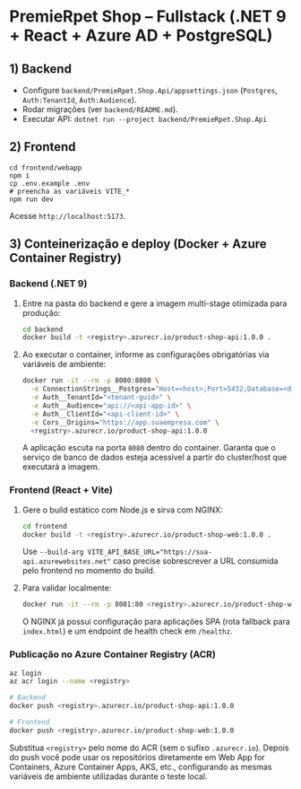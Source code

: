 # PremieRpet Shop – Fullstack (.NET 9 + React + Azure AD + PostgreSQL)

## 1) Backend
- Configure `backend/PremieRpet.Shop.Api/appsettings.json` (`Postgres`, `Auth:TenantId`, `Auth:Audience`).
- Rodar migrações (ver `backend/README.md`).
- Executar API: `dotnet run --project backend/PremieRpet.Shop.Api`

## 2) Frontend
```
cd frontend/webapp
npm i
cp .env.example .env
# preencha as variáveis VITE_*
npm run dev
```
Acesse `http://localhost:5173`.

## 3) Conteinerização e deploy (Docker + Azure Container Registry)

### Backend (.NET 9)

1. Entre na pasta do backend e gere a imagem multi-stage otimizada para produção:

   ```bash
   cd backend
   docker build -t <registry>.azurecr.io/product-shop-api:1.0.0 .
   ```

2. Ao executar o container, informe as configurações obrigatórias via variáveis de ambiente:

   ```bash
   docker run -it --rm -p 8080:8080 \
     -e ConnectionStrings__Postgres="Host=<host>;Port=5432;Database=<db>;Username=<user>;Password=<password>" \
     -e Auth__TenantId="<tenant-guid>" \
     -e Auth__Audience="api://<api-app-id>" \
     -e Auth__ClientId="<api-client-id>" \
     -e Cors__Origins="https://app.suaempresa.com" \
     <registry>.azurecr.io/product-shop-api:1.0.0
   ```

   A aplicação escuta na porta `8080` dentro do container. Garanta que o serviço de banco de dados esteja acessível a partir do cluster/host que executará a imagem.

### Frontend (React + Vite)

1. Gere o build estático com Node.js e sirva com NGINX:

   ```bash
   cd frontend
   docker build -t <registry>.azurecr.io/product-shop-web:1.0.0 .
   ```

   Use `--build-arg VITE_API_BASE_URL="https://sua-api.azurewebsites.net"` caso precise sobrescrever a URL consumida pelo frontend no momento do build.

2. Para validar localmente:

   ```bash
   docker run -it --rm -p 8081:80 <registry>.azurecr.io/product-shop-web:1.0.0
   ```

   O NGINX já possui configuração para aplicações SPA (rota fallback para `index.html`) e um endpoint de health check em `/healthz`.

### Publicação no Azure Container Registry (ACR)

```bash
az login
az acr login --name <registry>

# Backend
docker push <registry>.azurecr.io/product-shop-api:1.0.0

# Frontend
docker push <registry>.azurecr.io/product-shop-web:1.0.0
```

Substitua `<registry>` pelo nome do ACR (sem o sufixo `.azurecr.io`). Depois do push você pode usar os repositórios diretamente em Web App for Containers, Azure Container Apps, AKS, etc., configurando as mesmas variáveis de ambiente utilizadas durante o teste local.
